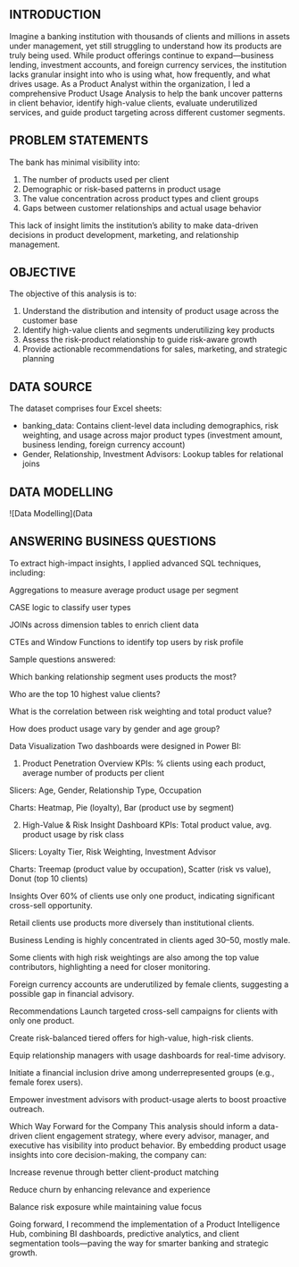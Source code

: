 ## INTRODUCTION
Imagine a banking institution with thousands of clients and millions in assets under management, yet still struggling to understand how its products are truly being used. While product offerings continue to expand—business lending, investment accounts, and foreign currency services, the institution lacks granular insight into who is using what, how frequently, and what drives usage.
As a Product Analyst within the organization, I led a comprehensive Product Usage Analysis to help the bank uncover patterns in client behavior, identify high-value clients, evaluate underutilized services, and guide product targeting across different customer segments.

## PROBLEM STATEMENTS
The bank has minimal visibility into:
1. The number of products used per client
2. Demographic or risk-based patterns in product usage
3. The value concentration across product types and client groups
4. Gaps between customer relationships and actual usage behavior

This lack of insight limits the institution’s ability to make data-driven decisions in product development, marketing, and relationship management.

## OBJECTIVE
The objective of this analysis is to:
1. Understand the distribution and intensity of product usage across the customer base
2. Identify high-value clients and segments underutilizing key products
3. Assess the risk-product relationship to guide risk-aware growth
4. Provide actionable recommendations for sales, marketing, and strategic planning

## DATA SOURCE
The dataset comprises four Excel sheets:
- banking_data: Contains client-level data including demographics, risk weighting, and usage across major product types (investment amount, business lending, foreign currency account)
- Gender, Relationship, Investment Advisors: Lookup tables for relational joins

## DATA MODELLING
![Data Modelling](Data

## ANSWERING BUSINESS QUESTIONS
To extract high-impact insights, I applied advanced SQL techniques, including:

Aggregations to measure average product usage per segment

CASE logic to classify user types

JOINs across dimension tables to enrich client data

CTEs and Window Functions to identify top users by risk profile

Sample questions answered:

Which banking relationship segment uses products the most?

Who are the top 10 highest value clients?

What is the correlation between risk weighting and total product value?

How does product usage vary by gender and age group?

Data Visualization
Two dashboards were designed in Power BI:

1. Product Penetration Overview
KPIs: % clients using each product, average number of products per client

Slicers: Age, Gender, Relationship Type, Occupation

Charts: Heatmap, Pie (loyalty), Bar (product use by segment)

2. High-Value & Risk Insight Dashboard
KPIs: Total product value, avg. product usage by risk class

Slicers: Loyalty Tier, Risk Weighting, Investment Advisor

Charts: Treemap (product value by occupation), Scatter (risk vs value), Donut (top 10 clients)

Insights
Over 60% of clients use only one product, indicating significant cross-sell opportunity.

Retail clients use products more diversely than institutional clients.

Business Lending is highly concentrated in clients aged 30–50, mostly male.

Some clients with high risk weightings are also among the top value contributors, highlighting a need for closer monitoring.

Foreign currency accounts are underutilized by female clients, suggesting a possible gap in financial advisory.

Recommendations
Launch targeted cross-sell campaigns for clients with only one product.

Create risk-balanced tiered offers for high-value, high-risk clients.

Equip relationship managers with usage dashboards for real-time advisory.

Initiate a financial inclusion drive among underrepresented groups (e.g., female forex users).

Empower investment advisors with product-usage alerts to boost proactive outreach.

Which Way Forward for the Company
This analysis should inform a data-driven client engagement strategy, where every advisor, manager, and executive has visibility into product behavior. By embedding product usage insights into core decision-making, the company can:

Increase revenue through better client-product matching

Reduce churn by enhancing relevance and experience

Balance risk exposure while maintaining value focus

Going forward, I recommend the implementation of a Product Intelligence Hub, combining BI dashboards, predictive analytics, and client segmentation tools—paving the way for smarter banking and strategic growth.




